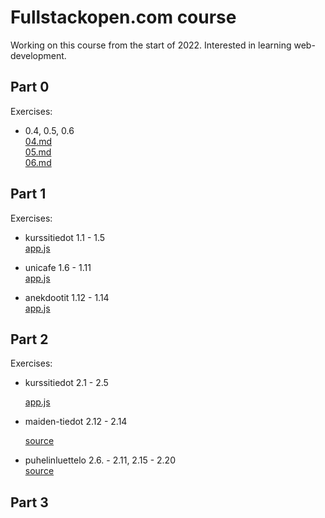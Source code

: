 # Fullstackopen.com course

Working on this course from the start of 2022. Interested in learning web-development.  

## Part 0 
Exercises: 
- 0.4, 0.5, 0.6  
    [04.md](./part0/04.md)   
    [05.md](./part0/05.md)   
    [06.md](./part0/06.md)   

## Part 1  

Exercises:
- kurssitiedot 1.1 - 1.5   
    [app.js](./part1/kurssitiedot/src/App.js)  

- unicafe 1.6 - 1.11  
    [app.js](./part1/unicafe/src/App.js)  

- anekdootit 1.12 - 1.14  
    [app.js](./part1/anekdootit/src/App.js)  

## Part 2
Exercises:  
- kurssitiedot 2.1 - 2.5
  
     [app.js](./part2/kurssitiedot/src/App.js)  

- maiden-tiedot 2.12 - 2.14  

    [source](./part2/maiden-tiedot/src/)  

- puhelinluettelo 2.6. - 2.11, 2.15 - 2.20   
      [source](./part2/puhelinluettpuhelinluettelo/src/)  

## Part 3
